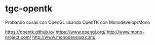 # tgc-opentk
Probando cosas con OpenGL usando OpenTK con Monodevelop/Mono

https://opentk.github.io/
https://www.opengl.org/
http://www.mono-project.com/
http://www.monodevelop.com/
